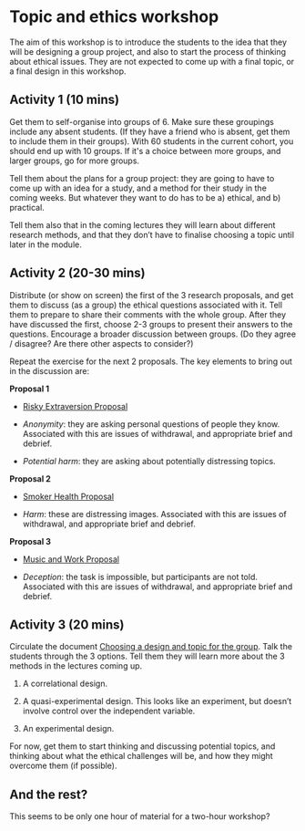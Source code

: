 # Topic and ethics workshop

The aim of this workshop is to introduce the students to the idea that they will be designing a group project, and also to start the process of thinking about ethical issues. They are not expected to come up with a final topic, or a final design in this workshop. 

## Activity 1 (10 mins)

Get them to self-organise into groups of 6. Make sure these groupings include any absent students. (If they have a friend who is absent, get them to include them in their groups).  With 60 students in the current cohort, you should end up with 10 groups. If it's a choice between more groups, and larger groups, go for more groups. 

Tell them about the plans for a group project: they are going to have to come up with an idea for a study, and a method for their study in the coming weeks. But whatever they want to do has to be a) ethical, and b) practical.

Tell them also that in the coming lectures they will learn about different research methods, and that they don’t have to finalise choosing a topic until later in the module.

## Activity 2 (20-30 mins)

Distribute (or show on screen) the first of the 3 research proposals, and get them to discuss (as a group) the ethical questions associated with it. Tell them to prepare to share their comments with the whole group.
After they have discussed the first, choose 2-3 groups to present their answers to the questions. Encourage a broader discussion between groups. (Do they agree / disagree? Are there other aspects to consider?)

Repeat the exercise for the next 2 proposals.  The key elements to bring out in the discussion are:

**Proposal 1**

- [Risky Extraversion Proposal](risky_extraversion_proposal.html)

- _Anonymity_: they are asking personal questions of people they know. Associated with this are issues of withdrawal, and appropriate brief and debrief.

- _Potential harm_: they are asking about potentially distressing topics. 

**Proposal 2**

- [Smoker Health Proposal](smoker_health.md)

- _Harm_: these are distressing images. Associated with this are issues of withdrawal, and appropriate brief and debrief.

**Proposal 3**

- [Music and Work Proposal](music_work.md)

- _Deception_: the task is impossible, but participants are not told. Associated with this are issues of withdrawal, and appropriate brief and debrief.

## Activity 3 (20 mins)

Circulate the document [Choosing a design and topic for the group](choose_topic_design.docx). 
Talk the students through the 3 options.  Tell them they will learn more about the 3 methods in the lectures coming up. 

1. A correlational design.

2. A quasi-experimental design. This looks like an experiment, but doesn’t involve control over the independent variable.

3. An experimental design.

For now, get them to start thinking and discussing potential topics, and thinking about what the ethical challenges will be, and how they might overcome them (if possible). 

## And the rest?

This seems to be only one hour of material for a two-hour workshop?
